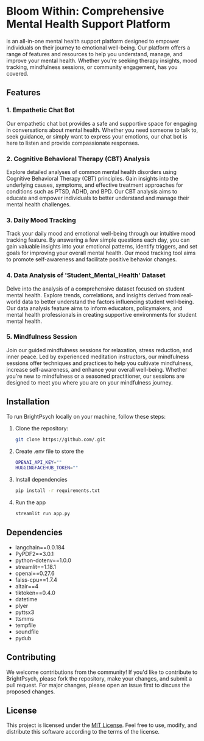 # **Bloom Within**: Comprehensive Mental Health Support Platform

 is an all-in-one mental health support platform designed to empower individuals on their journey to emotional well-being. Our platform offers a range of features and resources to help you understand, manage, and improve your mental health. Whether you're seeking therapy insights, mood tracking, mindfulness sessions, or community engagement,  has you covered.

## Features

### 1. Empathetic Chat Bot

Our empathetic chat bot provides a safe and supportive space for engaging in conversations about mental health. Whether you need someone to talk to, seek guidance, or simply want to express your emotions, our chat bot is here to listen and provide compassionate responses.

### 2. Cognitive Behavioral Therapy (CBT) Analysis

Explore detailed analyses of common mental health disorders using Cognitive Behavioral Therapy (CBT) principles. Gain insights into the underlying causes, symptoms, and effective treatment approaches for conditions such as PTSD, ADHD, and BPD. Our CBT analysis aims to educate and empower individuals to better understand and manage their mental health challenges.

### 3. Daily Mood Tracking

Track your daily mood and emotional well-being through our intuitive mood tracking feature. By answering a few simple questions each day, you can gain valuable insights into your emotional patterns, identify triggers, and set goals for improving your overall mental health. Our mood tracking tool aims to promote self-awareness and facilitate positive behavior changes.

### 4. Data Analysis of 'Student_Mental_Health' Dataset

Delve into the analysis of a comprehensive dataset focused on student mental health. Explore trends, correlations, and insights derived from real-world data to better understand the factors influencing student well-being. Our data analysis feature aims to inform educators, policymakers, and mental health professionals in creating supportive environments for student mental health.

### 5. Mindfulness Session

Join our guided mindfulness sessions for relaxation, stress reduction, and inner peace. Led by experienced meditation instructors, our mindfulness sessions offer techniques and practices to help you cultivate mindfulness, increase self-awareness, and enhance your overall well-being. Whether you're new to mindfulness or a seasoned practitioner, our sessions are designed to meet you where you are on your mindfulness journey.

## Installation

To run BrightPsych locally on your machine, follow these steps:

1. Clone the repository:

   ```bash
   git clone https://github.com/.git

2. Create .env file to store the
   ```bash
   OPENAI_API_KEY=""
   HUGGINGFACEHUB_TOKEN=""

3. Install dependencies
   ```bash
   pip install -r requirements.txt

4. Run the app
   ```bash
   streamlit run app.py


## Dependencies

- langchain==0.0.184
- PyPDF2==3.0.1
- python-dotenv==1.0.0
- streamlit==1.18.1
- openai==0.27.6
- faiss-cpu==1.7.4
- altair==4
- tiktoken==0.4.0
- datetime
- plyer
- pyttsx3
- ttsmms
- tempfile
- soundfile
- pydub

## Contributing

We welcome contributions from the community! If you'd like to contribute to BrightPsych, please fork the repository, make your changes, and submit a pull request. For major changes, please open an issue first to discuss the proposed changes.

## License

This project is licensed under the [MIT License](https://opensource.org/licenses/MIT). Feel free to use, modify, and distribute this software according to the terms of the license.
